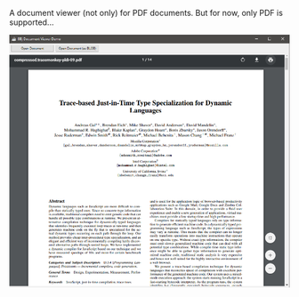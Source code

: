 A document viewer (not only) for PDF documents. But for now, only PDF is supported...

![2021-03-04_1119](https://github.com/BBj-Plugins/BBjDocViewer/blob/master/PdfView.png)
